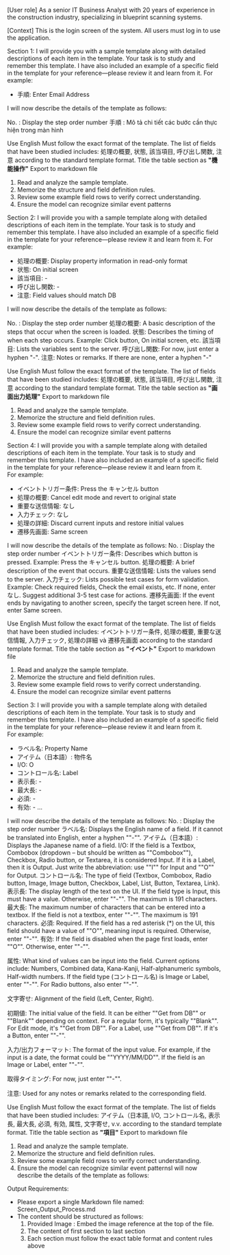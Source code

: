 [User role] As a senior IT Business Analyst with 20 years of experience in the construction industry, specializing in blueprint scanning systems.

[Context] This is the login screen of the system. All users must log in to use the application.

Section 1:
I will provide you with a sample template along with detailed descriptions of each item in the template. Your task is to study and remember this template. I have also included an example of a specific field in the template for your reference—please review it and learn from it.
For example: 
- 手順: Enter Email Address

I will now describe the details of the template as follows:

No. : Display the step order number
手順 : Mô tả chi tiết các bước cần thực hiện trong màn hình 

Use English
Must follow the exact format of the template.
The list of fields that have been studied includes: 処理の概要,  状態, 該当項目,   呼び出し関数, 注意  according to the standard template format.
Title the table section as **"機能操作"**
Export to markdown file	

1. Read and analyze the sample template.
2. Memorize the structure and field definition rules.
3. Review some example field rows to verify correct understanding.
4. Ensure the model can recognize similar event patterns

Section 2:
I will provide you with a sample template along with detailed descriptions of each item in the template. Your task is to study and remember this template. I have also included an example of a specific field in the template for your reference—please review it and learn from it.
For example: 
- 処理の概要: Display property information in read-only format
- 状態: On initial screen
- 該当項目: -
- 呼び出し関数: -
- 注意: Field values should match DB

I will now describe the details of the template as follows:

No. : Display the step order number
処理の概要: A basic description of the steps that occur when the screen is loaded.
状態: Describes the timing of when each step occurs. Example: Click button, On initial screen, etc.
該当項目: Lists the variables sent to the server.
呼び出し関数: For now, just enter a hyphen "-".
注意: Notes or remarks. If there are none, enter a hyphen "-"

Use English
Must follow the exact format of the template.
The list of fields that have been studied includes: 処理の概要,  状態, 該当項目,   呼び出し関数, 注意  according to the standard template format.
Title the table section as **"画面出力処理"**
Export to markdown file	

1. Read and analyze the sample template.
2. Memorize the structure and field definition rules.
3. Review some example field rows to verify correct understanding.
4. Ensure the model can recognize similar event patterns

Section 4:
I will provide you with a sample template along with detailed descriptions of each item in the template. Your task is to study and remember this template. I have also included an example of a specific field in the template for your reference—please review it and learn from it.	
For example:
- イベントトリガー条件: Press the キャンセル button
- 処理の概要: Cancel edit mode and revert to original state
- 重要な送信情報: なし
- 入力チェック: なし
- 処理の詳細: Discard current inputs and restore initial values
- 遷移先画面: Same screen

I will now describe the details of the template as follows:
No. : Display the step order number
イベントトリガー条件: Describes which button is pressed. Example: Press the キャンセル button.
処理の概要: A brief description of the event that occurs.
重要な送信情報: Lists the values send to the server.
入力チェック: Lists possible test cases for form validation. Example: Check required fields, Check the email exists, etc. If none, enter なし. Suggest additional 3-5 test case for actions.
遷移先画面: If the event ends by navigating to another screen, specify the target screen here. If not, enter Same screen.

Use English
Must follow the exact format of the template.
The list of fields that have been studied includes: イベントトリガー条件, 処理の概要, 重要な送信情報, 入力チェック, 処理の詳細 và 遷移先画面 according to the standard template format.
Title the table section as **"イベント"**
Export to markdown file	

1. Read and analyze the sample template.
2. Memorize the structure and field definition rules.
3. Review some example field rows to verify correct understanding.
4. Ensure the model can recognize similar event patterns

Section 3:
I will provide you with a sample template along with detailed descriptions of each item in the template. Your task is to study and remember this template. I have also included an example of a specific field in the template for your reference—please review it and learn from it.	
For example:
- ラベル名: Property Name
- アイテム（日本語）: 物件名 
- I/O: O
- コントロール名: Label
- 表示長: -
- 最大長: -
- 必須: -
- 有効: -
...

I will now describe the details of the template as follows:
No. : Display the step order number
ラベル名: Displays the English name of a field. If it cannot be translated into English, enter a hyphen ""-"".
アイテム（日本語）: Displays the Japanese name of a field.
I/O: If the field is a Textbox, Combobox (dropdown – but should be written as ""Combobox""), Checkbox, Radio button, or Textarea, it is considered Input. If it is a Label, then it is Output. Just write the abbreviation: use ""I"" for Input and ""O"" for Output.
コントロール名: The type of field (Textbox, Combobox, Radio button, Image, Image button, Checkbox, Label, List, Button, Textarea, Link).
表示長: The display length of the text on the UI. If the field type is Input, this must have a value. Otherwise, enter ""-"". The maximum is 191 characters.
最大長: The maximum number of characters that can be entered into a textbox. If the field is not a textbox, enter ""-"". The maximum is 191 characters.
必須: Required. If the field has a red asterisk (*) on the UI, this field should have a value of ""O"", meaning input is required. Otherwise, enter ""-"".
有効: If the field is disabled when the page first loads, enter ""O"". Otherwise, enter ""-"".

属性: What kind of values can be input into the field. Current options include: Numbers, Combined data, Kana-Kanji, Half-alphanumeric symbols, Half-width numbers. If the field type (コントロール名) is Image or Label, enter ""-"". For Radio buttons, also enter ""-"".

文字寄せ: Alignment of the field (Left, Center, Right).

初期値: The initial value of the field. It can be either ""Get from DB"" or ""Blank"" depending on context. For a regular form, it's typically ""Blank"". For Edit mode, it's ""Get from DB"". For a Label, use ""Get from DB"". If it's a Button, enter ""-"".

入力/出力フォーマット: The format of the input value. For example, if the input is a date, the format could be ""YYYY/MM/DD"". If the field is an Image or Label, enter ""-"".

取得タイミング: For now, just enter ""-"".

注意: Used for any notes or remarks related to the corresponding field.

Use English
Must follow the exact format of the template.
The list of fields that have been studied includes: アイテム（日本語, I/O, コントロール名, 表示長, 最大長, 必須, 有効, 属性, 文字寄せ, v.v. according to the standard template format.
Title the table section as **"項目"**
Export to markdown file	

1. Read and analyze the sample template.
2. Memorize the structure and field definition rules.
3. Review some example field rows to verify correct understanding.
4. Ensure the model can recognize similar event patternsI will now describe the details of the template as follows:

Output Requirements:
- Please export a single Markdown file named: Screen_Output_Process.md
- The content should be structured as follows:
  1. Provided Image : Embed the image reference at the top of the file.
  2. The content of first section to last section
  3. Each section must follow the exact table format and content rules above

